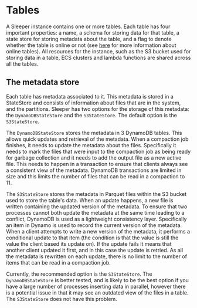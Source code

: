 Tables
======

A Sleeper instance contains one or more tables. Each table has four important
properties: a name, a schema for storing data for that table, a state store for 
storing metadata about the table, and a flag to denote whether the table is 
online or not (see [here](12-design.md#Tables) for more information about 
online tables). All resources for the instance, such as the S3 bucket used for 
storing data in a table, ECS clusters and lambda functions are shared across 
all the tables.

## The metadata store
Each table has metadata associated to it. This metadata is stored in a
StateStore and consists of information about files that are in the 
system, and the partitions. Sleeper has two options for the storage of
this metadata: the `DynamoDBStateStore` and the `S3StateStore`. The default
option is the `S3StateStore`.

The `DynamoDBStateStore` stores the metadata in 3 DynamoDB tables. This
allows quick updates and retrieval of the metadata. When a compaction
job finishes, it needs to update the metadata about the files. Specifically
it needs to mark the files that were input to the compaction job as being
ready for garbage collection and it needs to add the output file as a new
active file. This needs to happen in a transaction to ensure that clients
always see a consistent view of the metadata. DynamoDB transactions are
limited in size and this limits the number of files that can be read in a
compaction to 11.

The `S3StateStore` stores the metadata in Parquet files within the S3 bucket
used to store the table's data. When an update happens, a new file is
written containing the updated version of the metadata. To ensure that
two processes cannot both update the metadata at the same time leading
to a conflict, DynamoDB is used as a lightweight consistency layer.
Specifically an item in Dynamo is used to record the current version of
the metadata. When a client attempts to write a new version of the
metadata, it performs a conditional update to that item (the condition
is that the value is still the value the client based its update on).
If the update fails it means that another client updated it first, and
in this case the update is retried. As all the metadata is rewritten
on each update, there is no limit to the number of items that can be
read in a compaction job.

Currently, the recommended option is the `S3StateStore`. The `DynamoDBStateStore`
is better tested, and is likely to be the best option if you have a large 
number of processes inserting data in parallel, however there is a 
potential issue in that it may see an outdated view of the files in a table. 
The `S3StateStore` does not have this problem.
